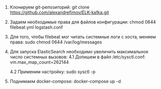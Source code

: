 1. Клонируем git-репозиторий:
	git clone https://github.com/alexandrefimov/ELK-kafka.git

2. Задаем необходимые права для файлов конфигурации:
	chmod 0644 filebeat.yml logstash.conf

3. Для того, чтобы filebeat мог читать системные логи с хоста, меняем права:
	sudo chmod 0644 /var/log/messages

4. Для запуска ElasticSearch необходимо увеличить максимальное число системных вызовов:
	4.1 Допишем в файл /etc/sysctl.conf:
		vm.max_map_count=262144 

	4.2 Применим настройку:
		sudo sysctl -p

5. Поднимаем docker-compose:
	docker-compose up -d
